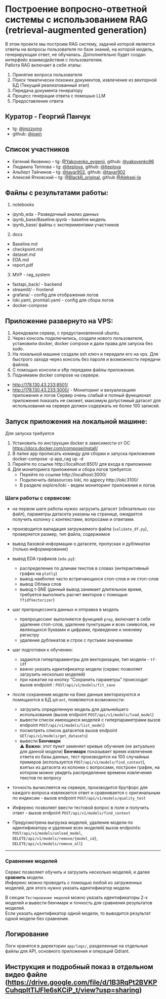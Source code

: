 # Построение вопросно-ответной системы с использованием RAG (retrieval-augmented generation)

В этом проекте мы построим RAG систему, задачей которой является ответы на вопросы пользователя по базе знаний, на которой модель, генерирующая ответ, не обучалась. Дополнительно будет создан интерфейс взаимодействия с пользователем.  
Работа RAG включает в себя этапы:
1. Принятие вопроса пользователя
2. Поиск тематически похожих документов, извлечение из векторной БД (Текущий реализлованный этап)
3. Передача документа генератору
4. Процесс генерации ответа с помошью LLM
5. Предоставление ответа



## Куратор - Георгий Панчук

* tg: [@jmzzomg](https://t.me/jmzzomg "Георгий")
* github: [@joein](github.com/joein "Георгий")

## Список участников

* Евгений Яковенко – tg: [@Yakovenko_evgenii](https://t.me/Yakovenko_evgenii "Евгений"), github: [@yakovenko96](https://github.com/yakovenko96 "Евгений")
* Людмила Теплова – tg: [@lteplova](https://t.me/lteplova "Людмила"), github: [@lteplova](https://github.com/lteplova "Людмила")
* Альберт Тайчинов – tg: [@tayar902](https://t.me/tayar902 "Альберт"), github: [@tayar902](https://github.com/tayar902 "Альберт")
* Алексей Ятковский – tg: [@BlackR_original](https://t.me/BlackR_original "Алексей"), github [@Aleksei-Ia](https://github.com/Aleksei-Ia "Алексей")


## Файлы с результатами работы:

1. notebooks
* ipynb_eda - Разведочный анализ данных
* ipynb_base/Baseline.ipynb - baseline модель
* ipynb_base/ файлы с экспериментами участников
2. docs
* Baseline.md
* checkpoint.md
* dataset.md
* EDA.md
* report.pdf
3. MVP - rag_system
* fastapi_back/ - backend
* streamlit/ - frontend
* grafana/ - config для отображения логов
* loki.yaml, promtail.yaml - config для сбора логов
* docker-compose 

## Приложение развернуто на VPS:

1. Арендовали сервер, с предустановленной ubuntu.
2. Через консоль подключились, создали нового пользователя, установили docker, docker compose и дали права для запуска без sudo.
3. На локальной машине создали ssh ключ и передали его на vps. Для быстрого захода через консоль без пароля и возможности передачи файлов.
4. С помощью консоли и sftp передаем файлы приложения.
5. Поднимаем docker compose на сервере.

* http://178.130.43.233:8501/
* http://178.130.43.233:3000/ - Мониторинг и визуализацияя приложения и логов
Сервер очень слабый и полный функционал приложения показать не сможет, максимум допустимый датасет для использования на сервере должен содержать не более 100 записей.


## Запуск приложения на локальной машине:

Для запуска требуется 
1. Установить по инструкции docker в зависимости от ОС https://docs.docker.com/compose/install/
2. В папке app прописать команду для сборки и запуска приложения docker-compose -p app_rag up -d
3. Перейте по ссылке http://localhost:8501/ для входа в приложение
4. Для мониторинга приложения и сбора логов требуется:
    - Перейте по ссылке http://localhost:3000/
    - Подключить datasources loki, по адресу http://loki:3100/
    - В разделе explore/loki - ведем мониторинг приложения и логов.


### Шаги работы с сервисом:

- на первом шаге работы нужно загрузить датасет (обязательно csv файл), параметры датасета указаны на странице, ожидается получить колонку с контекстами, вопросами и ответами.
- производится валидация загружаемого файла (`validate_df.py`), проверяется размер, тип файла, содержимое
- вывод базовой информации о датасете, пропусках и дубликатах (только информирование)
- вывод EDA графиков (`eda.py`):<!-- {"fold":true} -->
  - распределение по длинам текстов в словах (интерактивный график на `plotly`)
  - вывод наиболее часто встречающихся стоп-слов и не стоп-слов
  - вывод Облака слов
  - вывод t-SNE (данный вывод занимает длительное время, требуется выполнить расчет векторов с помощью `TfidfVectorizer`)
- шаг препроцессинга данных и отправка в модель
  - препроцессинг выполняется функцией `prep`, включает в себя удаление стоп-слов, удаление пунктуации и всех символов, не являющихся буквами и цифрами, приведение к нижнему регистру
  - удаление дубликатов и строк с пустыми значениями
- шаг подготовки к обучению:
  - задаются гиперпараментры для векторизации, тип модели -  `tf-idf`  
  - важно указать идентификатор модели (сервис позволяет загрузить несколько моделей)  
  - при нажатии на кнопку “Сохранить параметры” происходит вызов endpoint : `POST/api/v1/models/fit_save`  
- после сохранения модели на бэке данные векторизуются и помещаются в БД `qdrant`, появляются возможности:  
  - загрузить определенную модель для дальнейшего использования (вызов endpoint `POST/api/v1/models/load_model`)  
  - вывести список имеющихся моделей с гиперпараметрами вызов endpoint `POST/api/v1/models/list_model`)  
  - посмотреть список датасетов вызов endpoint `GET/api/v1/models/get_datasets`)  
  - вывести **Бенчмарк**   
  ⚠️ **Важно:** этот пункт заменяет кривые обучения (не актуально для данной модели)  **Бенчмарк** показывает время извлечения ответа из базы данных, тест производится на 100 случайных примеров (используется `POST/api/v1/models/find_context`), взятых из датасета из колонки с вопросами, построен график, на котором можно увидеть распределение времени извлечения текстов по вопросу  
- точность вычисляется на сервере, производится брутфорс для каждого вопроса извлекается ответ и сравнивается с оригинальным по индексам - вызов endpoint `POST/api/v1/models/quality_test`   

- Инференс позволяет ввести тестовой вопрос в поле и получить ответ - вызов endpoint `POST/api/v1/models/find_context`
- Предусмотрена выгрузка моделей,  удаление модели по идентификатору и удаление всех моделей( вызов endpoints: `POST/api/v1/models/unload_model`, `DELETE/api/v1/models/remove/{model_id}`, `DELETE/api/v1/models/remove_all`)  
---------
### Сравнение моделей  

Сервис позволяет обучить и загрузить несколько моделей, и далее **сравнить** модели.  
Инференс можно проводить с помощью любой из загруженных моделей, для этого нужно указать идентификатор модели.  

В секции `Тестирование моделей` можно указать идентификаторы 2-х моделей и вывести бенчмарк и точность для сравнения результатов моделей.  
Если указать идентификатор одной модели, то выводится результат одной модели без сравнения.


## Логирование

Логи хранятся в директории `app/logs/`, разделенные на отдельные файлы для API, основного приложения и операций Qdrant. 

## Инструкция и подробный показ в отдельном видео файле (https://drive.google.com/file/d/1B3RqPt2BVKPCuhqpltTlJFle6sKCiP_t/view?usp=sharing)